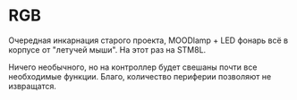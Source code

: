 RGB
===

Очередная инкарнация старого проекта, MOODlamp + LED фонарь всё в корпусе от "летучей мыши".
На этот раз на STM8L.

Ничего необычного, но на контроллер будет свешаны почти все необходимые функции.
Благо, количество периферии позволяют не извращатся.